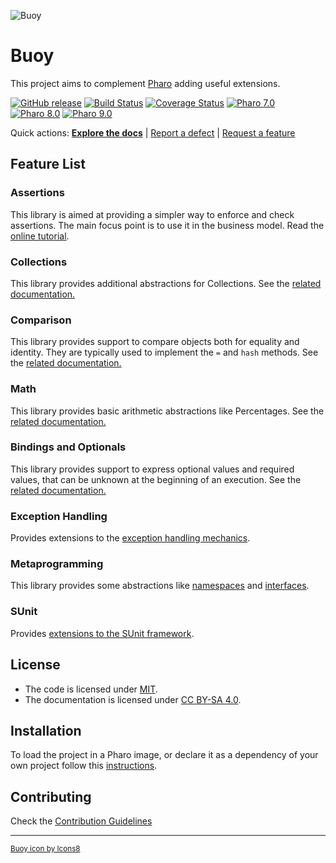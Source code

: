 ![Buoy](https://img.icons8.com/color/128/000000/buoy.png)
# Buoy
This project aims to complement [Pharo](https://www.pharo.org) adding useful extensions.

[![GitHub release](https://img.shields.io/github/release/ba-st/Buoy.svg)](https://github.com/ba-st/Buoy/releases/latest)
[![Build Status](https://github.com/ba-st/Buoy/workflows/Unit%20Tests/badge.svg?branch=release-candidate)](https://github.com/ba-st/Buoy/actions?query=workflow%3AUnit%20Tests)
[![Coverage Status](https://codecov.io/github/ba-st/Buoy/coverage.svg?branch=release-candidate)](https://codecov.io/gh/ba-st/Buoy/branch/release-candidate)
[![Pharo 7.0](https://img.shields.io/badge/Pharo-7.0-informational)](https://pharo.org)
[![Pharo 8.0](https://img.shields.io/badge/Pharo-8.0-informational)](https://pharo.org)
[![Pharo 9.0](https://img.shields.io/badge/Pharo-9.0-informational)](https://pharo.org)

Quick actions: [**Explore the docs**](docs/) | [Report a defect](https://github.com/ba-st/Buoy/issues/new?labels=Type%3A+Defect) | [Request a feature](https://github.com/ba-st/Buoy/issues/new?labels=Type%3A+Feature)

## Feature List

### Assertions

This library is aimed at providing a simpler way to enforce and check assertions. The main focus point is to use it in the business model. Read the [online tutorial](docs/Assertions.md).

### Collections

This library provides additional abstractions for Collections. See the [related documentation.](docs/Collections.md)

### Comparison

This  library provides support to compare objects both for equality and identity. They are typically used to implement the `=` and `hash` methods. See the [related documentation.](docs/Comparison.md)

### Math

This library provides basic arithmetic abstractions like Percentages. See the [related documentation.](docs/Math.md)

### Bindings and Optionals

This library provides support to express optional values and required values, that can be unknown at the beginning of an execution. See the [related documentation.](docs/BindingsAndOptionals.md)

### Exception Handling

Provides extensions to the [exception handling mechanics](docs/ExceptionHandling.md).

### Metaprogramming

This library provides some abstractions like [namespaces](docs/Namespaces.md) and [interfaces](docs/Interfaces.md).

### SUnit

Provides [extensions to the SUnit framework](docs/SUnit.md).

## License
- The code is licensed under [MIT](LICENSE).
- The documentation is licensed under [CC BY-SA 4.0](http://creativecommons.org/licenses/by-sa/4.0/).

## Installation

To load the project in a Pharo image, or declare it as a dependency of your own project follow this [instructions](docs/Installation.md).

## Contributing

Check the [Contribution Guidelines](CONTRIBUTING.md)

---
<small><a href="https://icons8.com/icon/20988/buoy">Buoy icon by Icons8</a></small>
